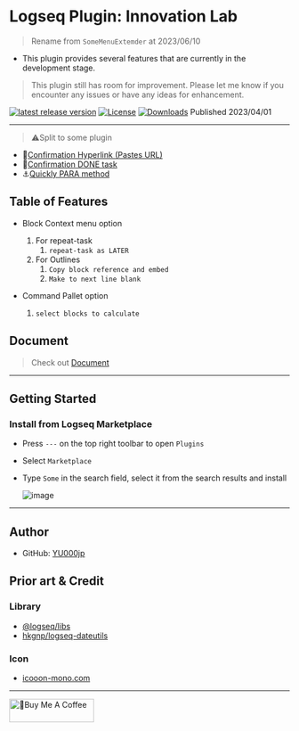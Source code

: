 # Logseq Plugin: Innovation Lab

> Rename from `SomeMenuExtemder` at 2023/06/10

- This plugin provides several features that are currently in the development stage.

> This plugin still has room for improvement. Please let me know if you encounter any issues or have any ideas for enhancement.

[![latest release version](https://img.shields.io/github/v/release/YU000jp/logseq-plugin-some-menu-extender)](https://github.com/YU000jp/logseq-plugin-some-menu-extender/releases)
[![License](https://img.shields.io/github/license/YU000jp/logseq-plugin-some-menu-extender?color=blue)](https://github.com/YU000jp/logseq-plugin-some-menu-extender/blob/main/LICENSE)
[![Downloads](https://img.shields.io/github/downloads/YU000jp/logseq-plugin-some-menu-extender/total.svg)](https://github.com/YU000jp/logseq-plugin-some-menu-extender/releases)
 Published 2023/04/01

---

> ⚠️Split to some plugin

- 🔗[Confirmation Hyperlink (Pastes URL)](https://github.com/YU000jp/logseq-plugin-confirmation-hyperlink)
- 💪[Confirmation DONE task](https://github.com/YU000jp/logseq-plugin-confirmation-done-task)
- ⚓[Quickly PARA method](https://github.com/YU000jp/logseq-plugin-quickly-para-method)

## Table of Features

- Block Context menu option
    1. For repeat-task
        1. `repeat-task as LATER`
    1. For Outlines
        1. `Copy block reference and embed`
        1. `Make to next line blank`

- Command Pallet option
    1. `select blocks to calculate`

## Document

> Check out [Document](https://github.com/YU000jp/logseq-plugin-some-menu-extender/wiki/Document)

---

## Getting Started

### Install from Logseq Marketplace

- Press `---` on the top right toolbar to open `Plugins`

- Select `Marketplace`

- Type `Some` in the search field, select it from the search results and install

   ![image](https://github.com/YU000jp/logseq-plugin-some-menu-extender/assets/111847207/a67daf93-3dee-42e5-b1f4-4cfb03935204) <!-- ### Usage -->
---

## Author

* GitHub: [YU000jp](https://github.com/YU000jp)

## Prior art & Credit

### Library

- [@logseq/libs](https://logseq.github.io/plugins/)
- [hkgnp/logseq-dateutils](https://github.com/hkgnp/logseq-dateutils)

### Icon

- [icooon-mono.com](https://icooon-mono.com/12611-%e3%83%a1%e3%83%8b%e3%83%a5%e3%83%bc%e3%81%ae%e3%83%95%e3%83%aa%e3%83%bc%e3%82%a2%e3%82%a4%e3%82%b3%e3%83%b316/)

---

<a href="https://www.buymeacoffee.com/yu000japan" target="_blank"><img src="https://cdn.buymeacoffee.com/buttons/v2/default-violet.png" alt="🍌Buy Me A Coffee" style="height: 42px;width: 152px" ></a>
